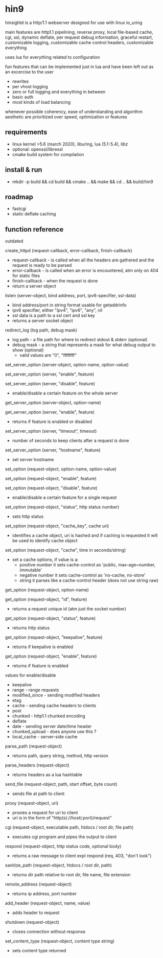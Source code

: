 hin9
====

hinsightd is a http/1.1 webserver designed for use with linux io_uring

main features are http1.1 pipelining, reverse proxy, local file-based cache, cgi, ssl, dynamic deflate, per request debug information, graceful restart, customizable logging, customizable cache control headers, customizable everything

uses lua for everything related to configuration

fun features that can be implemented just in lua and have been left out as an excercise to the user
* rewrites
* per vhost logging
* zero or full logging and everything in between
* basic auth
* most kinds of load balancing

whenever possible coherency, ease of understanding and algorithm aesthetic are prioritized over speed, optimization or features


requirements
------------

* linux kernel >5.6 (march 2020), liburing, lua (5.1-5.4), libz
* optional: openssl/libressl
* cmake build system for compilation


install & run
-------------

* mkdir -p build && cd build && cmake .. && make && cd .. && build/hin9


roadmap
-------

* fastcgi
* static deflate caching


function reference
------------------

outdated

create\_httpd (request-callback, error-callback, finish-callback)
  * request-callback - is called when all the headers are gathered and the request is ready to be parsed
  * error-callback - is called when an error is encountered, atm only on 404 for static files
  * finish-callback - when the request is done
  * return a server object

listen (server-object, bind address, port, ipv6-specifier, ssl-data)
  * bind address/port in string format usable for getaddrinfo
  * ipv6 specifier, either "ipv4", "ipv6", "any", nil
  * ssl data is a path to a ssl cert and ssl key
  * returns a server socket object

redirect\_log (log path, debug mask)
  * log path - a file path for where to redirect stdout & stderr (optional)
  * debug mask - a string that represents a mask for what debug output to show (optional)
    * valid values are "0", "ffffffff"

set\_server\_option (server-object, option-name, option-value)

set\_server\_option (server, "enable", feature)

set\_server\_option (server, "disable", feature)
  * enable/disable a certain feature on the whole server

get\_server\_option (server-object, option-name)

get\_server\_option (server, "enable", feature)
  * returns if feature is enabled or disabled

set\_server\_option (server, "timeout", timeout)
  * number of seconds to keep clients after a request is done

set\_server\_option (server, "hostname", feature)
  * set server hostname

set\_option (request-object, option-name, option-value)

set\_option (request-object, "enable", feature)

set\_option (request-object, "disable", feature)
  * enable/disable a certain feature for a single request

set\_option (request-object, "status", http status number)
  * sets http status

set\_option (request-object, "cache\_key", cache uri)
  * identifies a cache object, uri is hashed and if caching is requested it will be used to identify cache object

set\_option (request-object, "cache", time in seconds/string)
  * set a cache options, if value is a:
    * positive number it sets cache-control as 'public, max-age=number, immutable'
    * negative number it sets cache-control as 'no-cache, no-store'
    * string it parses like a cache-control header (does not use string raw)

get\_option (request-object, option-name)

get\_option (request-object, "id", feature)
  * returns a request unique id (atm just the socket number)

get\_option (request-object, "status", feature)
  * returns http status

get\_option (request-object, "keepalive", feature)
  * returns if keepalive is enabled

get\_option (request-object, "enable", feature)
  * returns if feature is enabled

values for enable/disable
  * keepalive
  * range - range requests
  * modified\_since - sending modified headers
  * etag
  * cache - sending cache headers to clients
  * post
  * chunked - http1.1 chunked encoding
  * deflate
  * date - sending server date/time header
  * chunked\_upload - does anyone use this ?
  * local\_cache - server-side cache

parse\_path (request-object)
  * returns path, query string, method, http version

parse\_headers (request-object)
  * returns headers as a lua hashtable

send\_file (request-object, path, start offset, byte count)
  * sends file at path to client

proxy (request-object, uri)
  * proxies a request for uri to client
  * uri is in the form of "http(s)://host(:port)/request"

cgi (request-object, executable path, htdocs / root dir, file path)
  * executes cgi program and pipes the output to client

respond (request-object, http status code, optional body)
  * returns a raw message to client expl respond (req, 403, "don't look")

sanitize\_path (request-object, htdocs / root dir, path)
  * returns dir path relative to root dir, file name, file extension

remote\_address (request-object)
  * returns ip address, port number

add\_header (request-object, name, value)
  * adds header to request

shutdown (request-object)
  * closes connection without response

set\_content\_type (request-object, content type string)
  * sets content type returned




